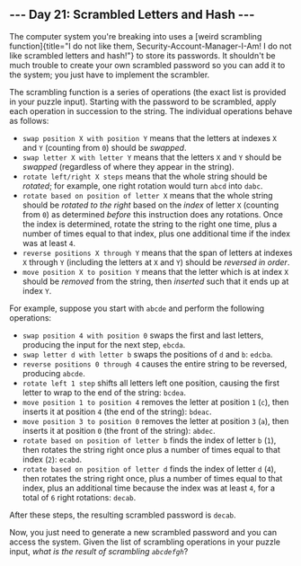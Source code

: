 ## \-\-- Day 21: Scrambled Letters and Hash \-\--

The computer system you\'re breaking into uses a [weird scrambling
function]{title="I do not like them, Security-Account-Manager-I-Am! I do not like scrambled letters and hash!"}
to store its passwords. It shouldn\'t be much trouble to create your own
scrambled password so you can add it to the system; you just have to
implement the scrambler.

The scrambling function is a series of operations (the exact list is
provided in your puzzle input). Starting with the password to be
scrambled, apply each operation in succession to the string. The
individual operations behave as follows:

-   `swap position X with position Y` means that the letters at indexes
    `X` and `Y` (counting from `0`) should be *swapped*.
-   `swap letter X with letter Y` means that the letters `X` and `Y`
    should be *swapped* (regardless of where they appear in the string).
-   `rotate left/right X steps` means that the whole string should be
    *rotated*; for example, one right rotation would turn `abcd` into
    `dabc`.
-   `rotate based on position of letter X` means that the whole string
    should be *rotated to the right* based on the *index* of letter `X`
    (counting from `0`) as determined *before* this instruction does any
    rotations. Once the index is determined, rotate the string to the
    right one time, plus a number of times equal to that index, plus one
    additional time if the index was at least `4`.
-   `reverse positions X through Y` means that the span of letters at
    indexes `X` through `Y` (including the letters at `X` and `Y`)
    should be *reversed in order*.
-   `move position X to position Y` means that the letter which is at
    index `X` should be *removed* from the string, then *inserted* such
    that it ends up at index `Y`.

For example, suppose you start with `abcde` and perform the following
operations:

-   `swap position 4 with position 0` swaps the first and last letters,
    producing the input for the next step, `ebcda`.
-   `swap letter d with letter b` swaps the positions of `d` and `b`:
    `edcba`.
-   `reverse positions 0 through 4` causes the entire string to be
    reversed, producing `abcde`.
-   `rotate left 1 step` shifts all letters left one position, causing
    the first letter to wrap to the end of the string: `bcdea`.
-   `move position 1 to position 4` removes the letter at position `1`
    (`c`), then inserts it at position `4` (the end of the string):
    `bdeac`.
-   `move position 3 to position 0` removes the letter at position `3`
    (`a`), then inserts it at position `0` (the front of the string):
    `abdec`.
-   `rotate based on position of letter b` finds the index of letter `b`
    (`1`), then rotates the string right once plus a number of times
    equal to that index (`2`): `ecabd`.
-   `rotate based on position of letter d` finds the index of letter `d`
    (`4`), then rotates the string right once, plus a number of times
    equal to that index, plus an additional time because the index was
    at least `4`, for a total of `6` right rotations: `decab`.

After these steps, the resulting scrambled password is `decab`.

Now, you just need to generate a new scrambled password and you can
access the system. Given the list of scrambling operations in your
puzzle input, *what is the result of scrambling `abcdefgh`*?

